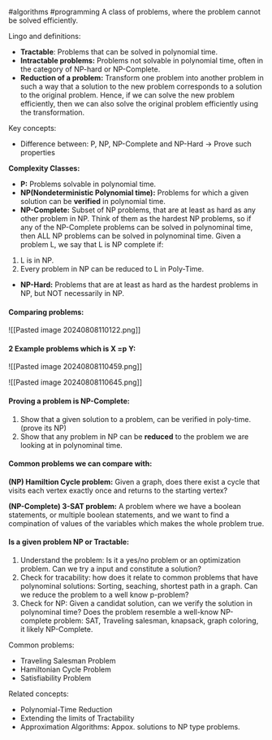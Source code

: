 #algorithms #programming 
A class of problems, where the problem cannot be solved efficiently. 

Lingo and definitions:
- **Tractable**: Problems that can be solved in polynomial time.
- **Intractable problems:** Problems not solvable in polynomial time, often in the category of NP-hard or NP-Complete. 
- **Reduction of a problem:** Transform one problem into another problem in such a way that a solution to the new problem corresponds to a solution to the original problem. Hence, if we can solve the new problem efficiently, then we can also solve the original problem efficiently using the transformation. 

Key concepts:
- Difference between: P, NP, NP-Complete and NP-Hard -> Prove such properties

**Complexity Classes:**
- **P:** Problems solvable in polynomial time.
- **NP(Nondeterministic Polynomial time):** Problems for which a given solution can be **verified** in polynomial time.  
- **NP-Complete:** Subset of NP problems, that are at least as hard as any other problem in NP. Think of them as the hardest NP problems, so if any of the NP-Complete problems can be solved in polynominal time, then ALL NP problems can be solved in polynominal time. Given a problem L, we say that L is NP complete if:
1. L is in NP.
2. Every problem in NP can be reduced to L in Poly-Time. 

- **NP-Hard:** Problems that are at least as hard as the hardest problems in NP, but NOT necessarily in NP. 


#### Comparing problems:
![[Pasted image 20240808110122.png]]


#### 2 Example problems which is X =p Y: 
![[Pasted image 20240808110459.png]]

![[Pasted image 20240808110645.png]]

#### Proving a problem is NP-Complete:
1. Show that a given solution to a problem, can be verified in poly-time. (prove its NP)
2. Show that any problem in NP can be **reduced** to the problem we are looking at in polynominal time. 

#### Common problems we can compare with:

**(NP) Hamiltion Cycle problem:** Given a graph, does there exist a cycle that visits each vertex exactly once and returns to the starting vertex?  

**(NP-Complete) 3-SAT problem:** A problem where we have a boolean statements, or multiple boolean statements, and we want to find a compination of values of the variables which makes the whole problem true. 




#### Is a given problem NP or Tractable:
1. Understand the problem: Is it a yes/no problem or an optimization problem. Can we try a input and constitute a solution?
2. Check for tracability: how does it relate to common problems that have polynominal solutions: Sorting, seaching, shortest path in a graph. Can we reduce the problem to a well know p-problem?
3. Check for NP: Given a candidat solution, can we verify the solution in polynominal time? Does the problem resemble a well-know NP-complete problem: SAT, Traveling salesman, knapsack, graph coloring, it likely NP-Complete. 



Common problems: 
- Traveling Salesman Problem
- Hamiltonian Cycle Problem 
- Satisfiability Problem

Related concepts: 
- Polynomial-Time Reduction
- Extending the limits of Tractability 
- Approximation Algorithms: Appox. solutions to NP type problems. 